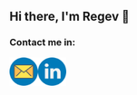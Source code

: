 ## Hi there, I'm Regev 👋

<!--
**AloniRegev/AloniRegev** is a ✨ _special_ ✨ repository because its `README.md` (this file) appears on your GitHub profile.

Here are some ideas to get you started:

- 🔭 I’m currently working on ...
- 🌱 I’m currently learning ...
- 👯 I’m looking to collaborate on ...
- 🤔 I’m looking for help with ...
- 💬 Ask me about ...
- 📫 How to reach me: ...
- 😄 Pronouns: ...
- ⚡ Fun fact: ...
-->
### Contact me in:

<a href="mailto:aloniregev@gmail.com">
  <img align="left" alt="Regev Aloni Linkdin" width="50px" src="./Images/mail.png" />
</a>

<a href="https://www.linkedin.com/in/aloniregev">
  <img align="left" alt="Regev Aloni Linkdin" width="50px" src="./Images/linkedin.png" />
</a>


